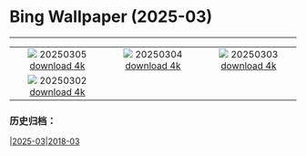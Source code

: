 # Bing Wallpaper (2025-03)
**************
| | | |
| :----: | :----: | :----: |
| ![](https://www.bing.com/th?id=OHR.SuratThani_FR-FR5557578896_1920x1080.jpg) 20250305 [download 4k](https://www.bing.com/th?id=OHR.SuratThani_FR-FR5557578896_UHD.jpg) | ![](https://www.bing.com/th?id=OHR.MardiGrasJackson_FR-FR5010820128_1920x1080.jpg) 20250304 [download 4k](https://www.bing.com/th?id=OHR.MardiGrasJackson_FR-FR5010820128_UHD.jpg) | ![](https://www.bing.com/th?id=OHR.HornbillPair_FR-FR3828518426_1920x1080.jpg) 20250303 [download 4k](https://www.bing.com/th?id=OHR.HornbillPair_FR-FR3828518426_UHD.jpg) |
| ![](https://www.bing.com/th?id=OHR.EucalyptusForest_FR-FR3221720443_1920x1080.jpg) 20250302 [download 4k](https://www.bing.com/th?id=OHR.EucalyptusForest_FR-FR3221720443_UHD.jpg) |  |  |

### 历史归档：

|[2025-03](bing/2025-03/2025-03.md)|[2018-03](bing/2018-03/2018-03.md)